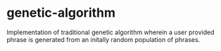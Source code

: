 # genetic-algorithm
Implementation of traditional genetic algorithm wherein a user provided phrase is generated from an initally random population of phrases.
